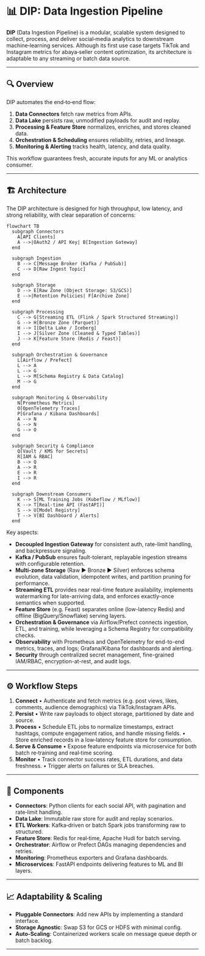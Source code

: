 # 📊 DIP: Data Ingestion Pipeline

**DIP** (Data Ingestion Pipeline) is a modular, scalable system designed to collect, process, and deliver social‑media analytics to downstream machine‑learning services. Although its first use case targets TikTok and Instagram metrics for abaya‑seller content optimization, its architecture is adaptable to any streaming or batch data source.

---

## 🔍 Overview

DIP automates the end‑to‑end flow:

1. **Data Connectors** fetch raw metrics from APIs.
2. **Data Lake** persists raw, unmodified payloads for audit and replay.
3. **Processing & Feature Store** normalizes, enriches, and stores cleaned data.
4. **Orchestration & Scheduling** ensures reliability, retries, and lineage.
5. **Monitoring & Alerting** tracks health, latency, and data quality.

This workflow guarantees fresh, accurate inputs for any ML or analytics consumer.

---

## 🏗 Architecture

The DIP architecture is designed for high throughput, low latency, and strong reliability, with clear separation of concerns:

```mermaid
flowchart TB
  subgraph Connectors
    A[API Clients]
    A -->|OAuth2 / API Key| B[Ingestion Gateway]
  end

  subgraph Ingestion
    B --> C[Message Broker (Kafka / PubSub)]
    C --> D[Raw Ingest Topic]
  end

  subgraph Storage
    D --> E[Raw Zone (Object Storage: S3/GCS)]
    E -->|Retention Policies| F[Archive Zone]
  end

  subgraph Processing
    C --> G[Streaming ETL (Flink / Spark Structured Streaming)]
    G --> H[Bronze Zone (Parquet)]
    H --> I[Delta Lake / Iceberg]
    I --> J[Silver Zone (Cleaned & Typed Tables)]
    J --> K[Feature Store (Redis / Feast)]
  end

  subgraph Orchestration & Governance
    L[Airflow / Prefect]
    L --> A
    L --> G
    L --> M[Schema Registry & Data Catalog]
    M --> G
  end

  subgraph Monitoring & Observability
    N[Prometheus Metrics]
    O[OpenTelemetry Traces]
    P[Grafana / Kibana Dashboards]
    A --> N
    G --> N
    G --> O
  end

  subgraph Security & Compliance
    Q[Vault / KMS for Secrets]
    R[IAM & RBAC]
    B --> Q
    A --> R
    E --> R
    I --> R
  end

  subgraph Downstream Consumers
    K --> S[ML Training Jobs (Kubeflow / MLflow)]
    K --> T[Real-time API (FastAPI)]
    S --> U[Model Registry]
    T --> V[BI Dashboard / Alerts]
  end
```

Key aspects:

* **Decoupled Ingestion Gateway** for consistent auth, rate-limit handling, and backpressure signaling.
* **Kafka / PubSub** ensures fault-tolerant, replayable ingestion streams with configurable retention.
* **Multi-zone Storage** (Raw ▶ Bronze ▶ Silver) enforces schema evolution, data validation, idempotent writes, and partition pruning for performance.
* **Streaming ETL** provides near real-time feature availability, implements watermarking for late-arriving data, and enforces exactly-once semantics when supported.
* **Feature Store** (e.g. Feast) separates online (low-latency Redis) and offline (BigQuery/Snowflake) serving layers.
* **Orchestration & Governance** via Airflow/Prefect connects ingestion, ETL, and training, while leveraging a Schema Registry for compatibility checks.
* **Observability** with Prometheus and OpenTelemetry for end-to-end metrics, traces, and logs; Grafana/Kibana for dashboards and alerting.
* **Security** through centralized secret management, fine-grained IAM/RBAC, encryption-at-rest, and audit logs.

---

## ⚙️ Workflow Steps

1. **Connect**
   • Authenticate and fetch metrics (e.g. post views, likes, comments, audience demographics) via TikTok/Instagram APIs.
2. **Persist**
   • Write raw payloads to object storage, partitioned by date and source.
3. **Process**
   • Schedule ETL jobs to normalize timestamps, extract hashtags, compute engagement ratios, and handle missing fields.
   • Store enriched records in a low‑latency feature store for consumption.
4. **Serve & Consume**
   • Expose feature endpoints via microservice for both batch re‑training and real‑time scoring.
5. **Monitor**
   • Track connector success rates, ETL durations, and data freshness.
   • Trigger alerts on failures or SLA breaches.

---

## 📁 Components

* **Connectors**: Python clients for each social API, with pagination and rate‑limit handling.
* **Data Lake**: Immutable raw store for audit and replay scenarios.
* **ETL Workers**: Kafka‑driven or batch Spark jobs transforming raw to structured.
* **Feature Store**: Redis for real‑time, Apache Hudi for batch serving.
* **Orchestrator**: Airflow or Prefect DAGs managing dependencies and retries.
* **Monitoring**: Prometheus exporters and Grafana dashboards.
* **Microservices**: FastAPI endpoints delivering features to ML and BI layers.

---

## 📈 Adaptability & Scaling

* **Pluggable Connectors**: Add new APIs by implementing a standard interface.
* **Storage Agnostic**: Swap S3 for GCS or HDFS with minimal config.
* **Auto‑Scaling**: Containerized workers scale on message queue depth or batch backlog.

---

